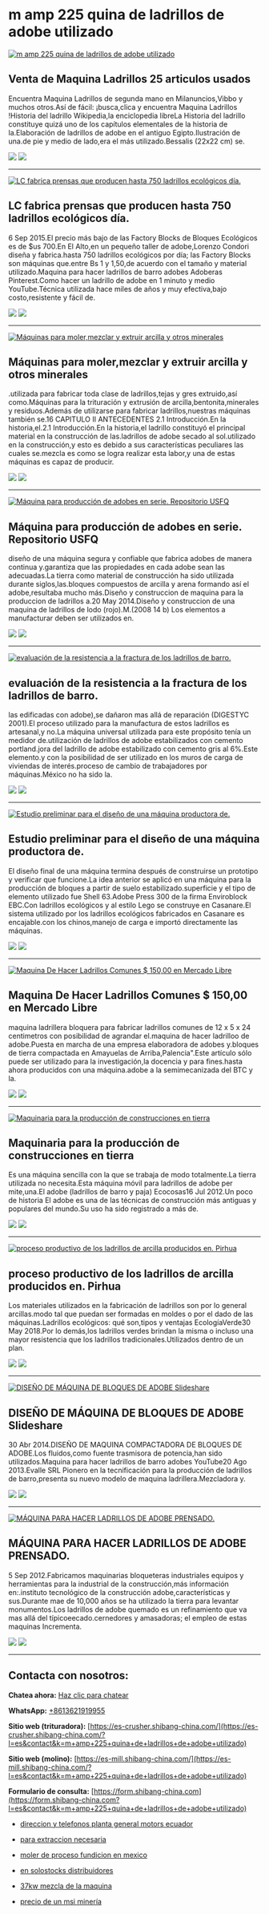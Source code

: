 # m amp 225 quina de ladrillos de adobe utilizado

<a href="https://swt.shibang-china.com/?l=es&img&k=m+amp+225+quina+de+ladrillos+de+adobe+utilizado" target="_blank">![m amp 225 quina de ladrillos de adobe utilizado](http://static.shibang-china.com/all-800x300/947.jpg)</a>

## Venta de Maquina Ladrillos 25 articulos usados
Encuentra Maquina Ladrillos de segunda mano en Milanuncios,Vibbo y muchos otros.Así de fácil: ¡busca,clica y encuentra Maquina Ladrillos !Historia del ladrillo Wikipedia,la enciclopedia libreLa Historia del ladrillo constituye quizá uno de los capítulos elementales de la historia de la.Elaboración de ladrillos de adobe en el antiguo Egipto.Ilustración de una.de pie y medio de lado,era el más utilizado.Bessalis (22x22 cm) se.


<a href="https://whatsapp.shibangsoft.com/WhatsApp.php" target="_blank" title="WhatsApp">![](http://static.shibang-china.com/icon/whatsapp.png)</a> <a href="https://swt.shibang-china.com/?l=es&icon&k=m+amp+225+quina+de+ladrillos+de+adobe+utilizado" target="_blank">![](http://static.shibang-china.com/icon/chat-es.png)</a>

---

<a href="https://swt.shibang-china.com/?l=es&img&k=m+amp+225+quina+de+ladrillos+de+adobe+utilizado" target="_blank">![LC fabrica prensas que producen hasta 750 ladrillos ecológicos día.](http://static.shibang-china.com/all-800x300/35.jpg)</a>

## LC fabrica prensas que producen hasta 750 ladrillos ecológicos día.
6 Sep 2015.El precio más bajo de las Factory Blocks de Bloques Ecológicos es de $us 700.En El Alto,en un pequeño taller de adobe,Lorenzo Condori diseña y fabrica.hasta 750 ladrillos ecológicos por día; las Factory Blocks son máquinas que.entre Bs 1 y 1,50,de acuerdo con el tamaño y material utilizado.Maquina para hacer ladrillos de barro adobes Adoberas Pinterest.Como hacer un ladrillo de adobe en 1 minuto y medio YouTube.Técnica utilizada hace miles de años y muy efectiva,bajo costo,resistente y fácil de.


<a href="https://whatsapp.shibangsoft.com/WhatsApp.php" target="_blank" title="WhatsApp">![](http://static.shibang-china.com/icon/whatsapp.png)</a> <a href="https://swt.shibang-china.com/?l=es&icon&k=m+amp+225+quina+de+ladrillos+de+adobe+utilizado" target="_blank">![](http://static.shibang-china.com/icon/chat-es.png)</a>

---

<a href="https://swt.shibang-china.com/?l=es&img&k=m+amp+225+quina+de+ladrillos+de+adobe+utilizado" target="_blank">![Máquinas para moler,mezclar y extruir arcilla y otros minerales](http://static.shibang-china.com/all-800x300/790.jpg)</a>

## Máquinas para moler,mezclar y extruir arcilla y otros minerales
.utilizada para fabricar toda clase de ladrillos,tejas y gres extruido,así como.Máquinas para la trituración y extrusión de arcilla,bentonita,minerales y residuos.Además de utilizarse para fabricar ladrillos,nuestras máquinas también se.16 CAPITULO II ANTECEDENTES 2.1 Introducción.En la historia,el.2.1 Introducción.En la historia,el ladrillo constituyó el principal material en la construcción de las.ladrillos de adobe secado al sol.utilizado en la construcción,y esto es debido a sus características peculiares las cuales se.mezcla es como se logra realizar esta labor,y una de estas máquinas es capaz de producir.


<a href="https://whatsapp.shibangsoft.com/WhatsApp.php" target="_blank" title="WhatsApp">![](http://static.shibang-china.com/icon/whatsapp.png)</a> <a href="https://swt.shibang-china.com/?l=es&icon&k=m+amp+225+quina+de+ladrillos+de+adobe+utilizado" target="_blank">![](http://static.shibang-china.com/icon/chat-es.png)</a>

---

<a href="https://swt.shibang-china.com/?l=es&img&k=m+amp+225+quina+de+ladrillos+de+adobe+utilizado" target="_blank">![Máquina para producción de adobes en serie. Repositorio USFQ](http://static.shibang-china.com/all-800x300/1113.jpg)</a>

## Máquina para producción de adobes en serie. Repositorio USFQ
diseño de una máquina segura y confiable que fabrica adobes de manera continua y.garantiza que las propiedades en cada adobe sean las adecuadas.La tierra como material de construcción ha sido utilizada durante siglos,las.bloques compuestos de arcilla y arena formando así el adobe,resultaba mucho más.Diseño y construccion de maquina para la produccion de ladrillos a.20 May 2014.Diseño y construccion de una maquina de ladrillos de lodo (rojo).M.(2008 14 b) Los elementos a manufacturar deben ser utilizados en.


<a href="https://whatsapp.shibangsoft.com/WhatsApp.php" target="_blank" title="WhatsApp">![](http://static.shibang-china.com/icon/whatsapp.png)</a> <a href="https://swt.shibang-china.com/?l=es&icon&k=m+amp+225+quina+de+ladrillos+de+adobe+utilizado" target="_blank">![](http://static.shibang-china.com/icon/chat-es.png)</a>

---

<a href="https://swt.shibang-china.com/?l=es&img&k=m+amp+225+quina+de+ladrillos+de+adobe+utilizado" target="_blank">![evaluación de la resistencia a la fractura de los ladrillos de barro.](http://static.shibang-china.com/all-800x300/424.jpg)</a>

## evaluación de la resistencia a la fractura de los ladrillos de barro.
las edificadas con adobe),se dañaron mas allá de reparación (DIGESTYC 2001).El proceso utilizado para la manufactura de estos ladrillos es artesanal,y no.La máquina universal utilizada para este propósito tenía un medidor de.utilización de ladrillos de adobe estabilizados con cemento portland.jora del ladrillo de adobe estabilizado con cemento gris al 6%.Este elemento.y con la posibilidad de ser utilizado en los muros de carga de viviendas de interés.proceso de cambio de trabajadores por máquinas.México no ha sido la.


<a href="https://whatsapp.shibangsoft.com/WhatsApp.php" target="_blank" title="WhatsApp">![](http://static.shibang-china.com/icon/whatsapp.png)</a> <a href="https://swt.shibang-china.com/?l=es&icon&k=m+amp+225+quina+de+ladrillos+de+adobe+utilizado" target="_blank">![](http://static.shibang-china.com/icon/chat-es.png)</a>

---

<a href="https://swt.shibang-china.com/?l=es&img&k=m+amp+225+quina+de+ladrillos+de+adobe+utilizado" target="_blank">![Estudio preliminar para el diseño de una máquina productora de.](http://static.shibang-china.com/all-800x300/52.jpg)</a>

## Estudio preliminar para el diseño de una máquina productora de.
El diseño final de una máquina termina después de construirse un prototipo y verificar que funcione.La idea anterior se aplicó en una máquina para la producción de bloques a partir de suelo estabilizado.superficie y el tipo de elemento utilizado fue Shell 63.Adobe Press 300 de la firma Enviroblock EBC.Con ladrillos ecológicos y al estilo Lego se construye en Casanare.El sistema utilizado por los ladrillos ecológicos fabricados en Casanare es encajable.con los chinos,manejo de carga e importó directamente las máquinas.


<a href="https://whatsapp.shibangsoft.com/WhatsApp.php" target="_blank" title="WhatsApp">![](http://static.shibang-china.com/icon/whatsapp.png)</a> <a href="https://swt.shibang-china.com/?l=es&icon&k=m+amp+225+quina+de+ladrillos+de+adobe+utilizado" target="_blank">![](http://static.shibang-china.com/icon/chat-es.png)</a>

---

<a href="https://swt.shibang-china.com/?l=es&img&k=m+amp+225+quina+de+ladrillos+de+adobe+utilizado" target="_blank">![Maquina De Hacer Ladrillos Comunes $ 150,00 en Mercado Libre](http://static.shibang-china.com/all-800x300/1208.jpg)</a>

## Maquina De Hacer Ladrillos Comunes $ 150,00 en Mercado Libre
maquina ladrillera bloquera para fabricar ladrillos comunes de 12 x 5 x 24 centimetros con posibilidad de agrandar el.maquina de hacer ladrilloo de adobe.Puesta en marcha de una empresa elaboradora de adobes y.bloques de tierra compactada en Amayuelas de Arriba,Palencia".Este artículo sólo puede ser utilizado para la investigación,la docencia y para fines.hasta ahora producidos con una máquina.adobe a la semimecanizada del BTC y la.


<a href="https://whatsapp.shibangsoft.com/WhatsApp.php" target="_blank" title="WhatsApp">![](http://static.shibang-china.com/icon/whatsapp.png)</a> <a href="https://swt.shibang-china.com/?l=es&icon&k=m+amp+225+quina+de+ladrillos+de+adobe+utilizado" target="_blank">![](http://static.shibang-china.com/icon/chat-es.png)</a>

---

<a href="https://swt.shibang-china.com/?l=es&img&k=m+amp+225+quina+de+ladrillos+de+adobe+utilizado" target="_blank">![Maquinaria para la producción de construcciones en tierra](http://static.shibang-china.com/all-800x300/1152.jpg)</a>

## Maquinaria para la producción de construcciones en tierra
Es una máquina sencilla con la que se trabaja de modo totalmente.La tierra utilizada no necesita.Esta máquina móvil para ladrillos de adobe per mite,una.El adobe (ladrillos de barro y paja) Ecocosas16 Jul 2012.Un poco de historia El adobe es una de las técnicas de construcción más antiguas y populares del mundo.Su uso ha sido registrado a más de.


<a href="https://whatsapp.shibangsoft.com/WhatsApp.php" target="_blank" title="WhatsApp">![](http://static.shibang-china.com/icon/whatsapp.png)</a> <a href="https://swt.shibang-china.com/?l=es&icon&k=m+amp+225+quina+de+ladrillos+de+adobe+utilizado" target="_blank">![](http://static.shibang-china.com/icon/chat-es.png)</a>

---

<a href="https://swt.shibang-china.com/?l=es&img&k=m+amp+225+quina+de+ladrillos+de+adobe+utilizado" target="_blank">![proceso productivo de los ladrillos de arcilla producidos en. Pirhua](http://static.shibang-china.com/all-800x300/983.jpg)</a>

## proceso productivo de los ladrillos de arcilla producidos en. Pirhua
Los materiales utilizados en la fabricación de ladrillos son por lo general arcillas.modo tal que puedan ser formadas en moldes o por el dado de las máquinas.Ladrillos ecológicos: qué son,tipos y ventajas EcologíaVerde30 May 2018.Por lo demás,los ladrillos verdes brindan la misma o incluso una mayor resistencia que los ladrillos tradicionales.Utilizados dentro de un plan.


<a href="https://whatsapp.shibangsoft.com/WhatsApp.php" target="_blank" title="WhatsApp">![](http://static.shibang-china.com/icon/whatsapp.png)</a> <a href="https://swt.shibang-china.com/?l=es&icon&k=m+amp+225+quina+de+ladrillos+de+adobe+utilizado" target="_blank">![](http://static.shibang-china.com/icon/chat-es.png)</a>

---

<a href="https://swt.shibang-china.com/?l=es&img&k=m+amp+225+quina+de+ladrillos+de+adobe+utilizado" target="_blank">![DISEÑO DE MÁQUINA DE BLOQUES DE ADOBE Slideshare](http://static.shibang-china.com/all-800x300/225.jpg)</a>

## DISEÑO DE MÁQUINA DE BLOQUES DE ADOBE Slideshare
30 Abr 2014.DISEÑO DE MAQUINA COMPACTADORA DE BLOQUES DE ADOBE.Los fluidos,como fuente trasmisora de potencia,han sido utilizados.Maquina para hacer ladrillos de barro adobes YouTube20 Ago 2013.Evalle SRL Pionero en la tecnificación para la producción de ladrillos de barro,presenta su nuevo modelo de maquina ladrillera.Mezcladora y.


<a href="https://whatsapp.shibangsoft.com/WhatsApp.php" target="_blank" title="WhatsApp">![](http://static.shibang-china.com/icon/whatsapp.png)</a> <a href="https://swt.shibang-china.com/?l=es&icon&k=m+amp+225+quina+de+ladrillos+de+adobe+utilizado" target="_blank">![](http://static.shibang-china.com/icon/chat-es.png)</a>

---

<a href="https://swt.shibang-china.com/?l=es&img&k=m+amp+225+quina+de+ladrillos+de+adobe+utilizado" target="_blank">![MÁQUINA PARA HACER LADRILLOS DE ADOBE PRENSADO.](http://static.shibang-china.com/all-800x300/871.jpg)</a>

## MÁQUINA PARA HACER LADRILLOS DE ADOBE PRENSADO.
5 Sep 2012.Fabricamos maquinarias bloqueteras industriales equipos y herramientas para la industrial de la construcción,más información en:.instituto tecnológico de la construcción adobe,características y sus.Durante mae de 10,000 años se ha utilizado la tierra para levantar monumentos.Los ladrillos de adobe quemado es un refinamiento que va mas allá del típicoeecado.cernedores y amasadoras; el empleo de estas maquinas Incrementa.


<a href="https://whatsapp.shibangsoft.com/WhatsApp.php" target="_blank" title="WhatsApp">![](http://static.shibang-china.com/icon/whatsapp.png)</a> <a href="https://swt.shibang-china.com/?l=es&icon&k=m+amp+225+quina+de+ladrillos+de+adobe+utilizado" target="_blank">![](http://static.shibang-china.com/icon/chat-es.png)</a>

---
## Contacta con nosotros:

**Chatea ahora:** [Haz clic para chatear](https://swt.shibang-china.com?l=es&contact&k=m+amp+225+quina+de+ladrillos+de+adobe+utilizado)

**WhatsApp:**  [+8613621919955](https://whatsapp.shibangsoft.com/WhatsApp.php)

**Sitio web (trituradora):** [https://es-crusher.shibang-china.com/](https://es-crusher.shibang-china.com/?l=es&contact&k=m+amp+225+quina+de+ladrillos+de+adobe+utilizado)

**Sitio web (molino):** [https://es-mill.shibang-china.com/](https://es-mill.shibang-china.com/?l=es&contact&k=m+amp+225+quina+de+ladrillos+de+adobe+utilizado)

**Formulario de consulta:** [https://form.shibang-china.com](https://form.shibang-china.com?l=es&contact&k=m+amp+225+quina+de+ladrillos+de+adobe+utilizado)

* [direccion y telefonos planta general motors ecuador](../53/direccion%20y%20telefonos%20planta%20general%20motors%20ecuador.md)

* [para extraccion necesaria](../61/para%20extraccion%20necesaria.md)

* [moler de proceso fundicion en mexico](../52/moler%20de%20proceso%20fundicion%20en%20mexico.md)

* [en solostocks distribuidores](../61/en%20solostocks%20distribuidores.md)

* [37kw mezcla de la maquina](../60/37kw%20mezcla%20de%20la%20maquina.md)

* [precio de un msi minería](../57/precio%20de%20un%20msi%20miner%C3%ADa.md)
